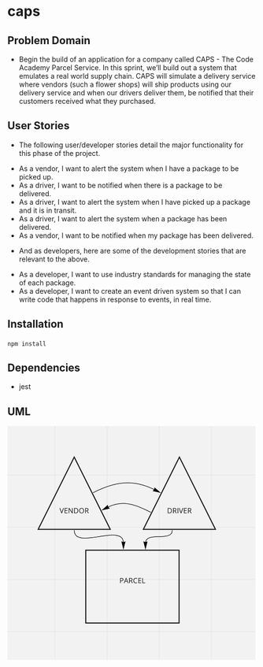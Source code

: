 # caps

## Problem Domain
- Begin the build of an application for a company called CAPS - The Code Academy Parcel Service. In this sprint, we’ll build out a system that emulates a real world supply chain. CAPS will simulate a delivery service where vendors (such a flower shops) will ship products using our delivery service and when our drivers deliver them, be notified that their customers received what they purchased.

## User Stories
- The following user/developer stories detail the major functionality for this phase of the project.
* As a vendor, I want to alert the system when I have a package to be picked up.  
* As a driver, I want to be notified when there is a package to be delivered.  
* As a driver, I want to alert the system when I have picked up a package and it is in transit.  
* As a driver, I want to alert the system when a package has been delivered.  
* As a vendor, I want to be notified when my package has been delivered.  
- And as developers, here are some of the development stories that are relevant to the above.
* As a developer, I want to use industry standards for managing the state of each package.
* As a developer, I want to create an event driven system so that I can write code that happens in response to events, in real time.

## Installation

`npm install`  

## Dependencies
 * jest

 ## UML 
![](Lab11.png)
